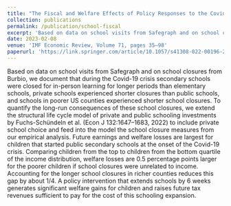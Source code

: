 ```yaml
---
title: "The Fiscal and Welfare Effects of Policy Responses to the Covid-19 School Closures (with Nicola Fuchs-Schuendeln, Dirk Krueger, Andre Kurmann and Alexander Ludwig)"
collection: publications
permalink: /publication/school-fiscal
excerpt: 'Based on data on school visits from Safegraph and on school closures from Burbio, we document that during the Covid-19 crisis secondary schools were closed for in-person learning for longer periods than elementary schools, private schools experienced shorter closures than public schools, and schools in poorer US counties experienced shorter school closures. To quantify the long-run consequences of these school closures, we extend the structural life cycle model of private and public schooling investments by Fuchs-Schündeln et al. (Econ J 132:1647–1683, 2022) to include private school choice and feed into the model the school closure measures from our empirical analysis. Future earnings and welfare losses are largest for children that started public secondary schools at the onset of the Covid-19 crisis. Comparing children from the top to children from the bottom quartile of the income distribution, welfare losses are 0.5 percentage points larger for the poorer children if school closures were unrelated to income. Accounting for the longer school closures in richer counties reduces this gap by about 1/4. A policy intervention that extends schools by 6 weeks generates significant welfare gains for children and raises future tax revenues sufficient to pay for the cost of this schooling expansion.'
date: 2023-02-08
venue: 'IMF Economic Review, Volume 71, pages 35–98'
paperurl: 'https://link.springer.com/article/10.1057/s41308-022-00196-2'
---
```


Based on data on school visits from Safegraph and on school closures from Burbio, we document that during the Covid-19 crisis secondary schools were closed for in-person learning for longer periods than elementary schools, private schools experienced shorter closures than public schools, and schools in poorer US counties experienced shorter school closures. To quantify the long-run consequences of these school closures, we extend the structural life cycle model of private and public schooling investments by Fuchs-Schündeln et al. (Econ J 132:1647–1683, 2022) to include private school choice and feed into the model the school closure measures from our empirical analysis. Future earnings and welfare losses are largest for children that started public secondary schools at the onset of the Covid-19 crisis. Comparing children from the top to children from the bottom quartile of the income distribution, welfare losses are 0.5 percentage points larger for the poorer children if school closures were unrelated to income. Accounting for the longer school closures in richer counties reduces this gap by about 1/4. A policy intervention that extends schools by 6 weeks generates significant welfare gains for children and raises future tax revenues sufficient to pay for the cost of this schooling expansion.
